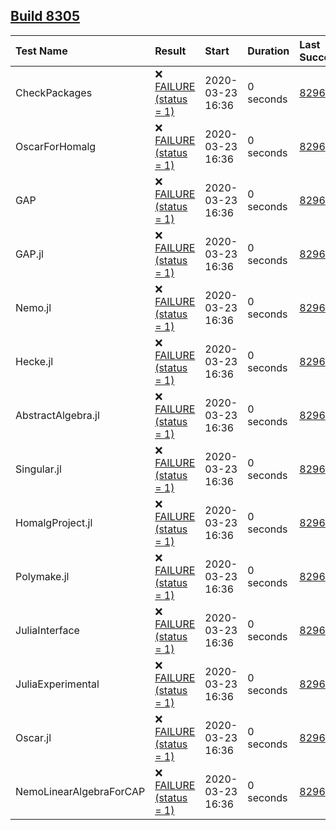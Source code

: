 ## [Build 8305](https://oscarci.mathematik.uni-kl.de/job/oscar/8305/)

| Test Name    | Result | Start | Duration | Last Success |
|:-------------|:-------|:------|:---------|:-------------|
| CheckPackages | ❌ [FAILURE (status = 1)](https://oscarci.mathematik.uni-kl.de/job/oscar/8305/artifact/logs/build-8305/CheckPackages.log) | 2020-03-23 16:36 | 0 seconds | [8296](https://oscarci.mathematik.uni-kl.de/job/oscar/8296/) |
| OscarForHomalg | ❌ [FAILURE (status = 1)](https://oscarci.mathematik.uni-kl.de/job/oscar/8305/artifact/logs/build-8305/OscarForHomalg.log) | 2020-03-23 16:36 | 0 seconds | [8296](https://oscarci.mathematik.uni-kl.de/job/oscar/8296/) |
| GAP | ❌ [FAILURE (status = 1)](https://oscarci.mathematik.uni-kl.de/job/oscar/8305/artifact/logs/build-8305/GAP.log) | 2020-03-23 16:36 | 0 seconds | [8296](https://oscarci.mathematik.uni-kl.de/job/oscar/8296/) |
| GAP.jl | ❌ [FAILURE (status = 1)](https://oscarci.mathematik.uni-kl.de/job/oscar/8305/artifact/logs/build-8305/GAP.jl.log) | 2020-03-23 16:36 | 0 seconds | [8296](https://oscarci.mathematik.uni-kl.de/job/oscar/8296/) |
| Nemo.jl | ❌ [FAILURE (status = 1)](https://oscarci.mathematik.uni-kl.de/job/oscar/8305/artifact/logs/build-8305/Nemo.jl.log) | 2020-03-23 16:36 | 0 seconds | [8296](https://oscarci.mathematik.uni-kl.de/job/oscar/8296/) |
| Hecke.jl | ❌ [FAILURE (status = 1)](https://oscarci.mathematik.uni-kl.de/job/oscar/8305/artifact/logs/build-8305/Hecke.jl.log) | 2020-03-23 16:36 | 0 seconds | [8296](https://oscarci.mathematik.uni-kl.de/job/oscar/8296/) |
| AbstractAlgebra.jl | ❌ [FAILURE (status = 1)](https://oscarci.mathematik.uni-kl.de/job/oscar/8305/artifact/logs/build-8305/AbstractAlgebra.jl.log) | 2020-03-23 16:36 | 0 seconds | [8296](https://oscarci.mathematik.uni-kl.de/job/oscar/8296/) |
| Singular.jl | ❌ [FAILURE (status = 1)](https://oscarci.mathematik.uni-kl.de/job/oscar/8305/artifact/logs/build-8305/Singular.jl.log) | 2020-03-23 16:36 | 0 seconds | [8296](https://oscarci.mathematik.uni-kl.de/job/oscar/8296/) |
| HomalgProject.jl | ❌ [FAILURE (status = 1)](https://oscarci.mathematik.uni-kl.de/job/oscar/8305/artifact/logs/build-8305/HomalgProject.jl.log) | 2020-03-23 16:36 | 0 seconds | [8296](https://oscarci.mathematik.uni-kl.de/job/oscar/8296/) |
| Polymake.jl | ❌ [FAILURE (status = 1)](https://oscarci.mathematik.uni-kl.de/job/oscar/8305/artifact/logs/build-8305/Polymake.jl.log) | 2020-03-23 16:36 | 0 seconds | [8296](https://oscarci.mathematik.uni-kl.de/job/oscar/8296/) |
| JuliaInterface | ❌ [FAILURE (status = 1)](https://oscarci.mathematik.uni-kl.de/job/oscar/8305/artifact/logs/build-8305/JuliaInterface.log) | 2020-03-23 16:36 | 0 seconds | [8296](https://oscarci.mathematik.uni-kl.de/job/oscar/8296/) |
| JuliaExperimental | ❌ [FAILURE (status = 1)](https://oscarci.mathematik.uni-kl.de/job/oscar/8305/artifact/logs/build-8305/JuliaExperimental.log) | 2020-03-23 16:36 | 0 seconds | [8296](https://oscarci.mathematik.uni-kl.de/job/oscar/8296/) |
| Oscar.jl | ❌ [FAILURE (status = 1)](https://oscarci.mathematik.uni-kl.de/job/oscar/8305/artifact/logs/build-8305/Oscar.jl.log) | 2020-03-23 16:36 | 0 seconds | [8296](https://oscarci.mathematik.uni-kl.de/job/oscar/8296/) |
| NemoLinearAlgebraForCAP | ❌ [FAILURE (status = 1)](https://oscarci.mathematik.uni-kl.de/job/oscar/8305/artifact/logs/build-8305/NemoLinearAlgebraForCAP.log) | 2020-03-23 16:36 | 0 seconds | [8296](https://oscarci.mathematik.uni-kl.de/job/oscar/8296/) |
